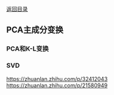 [返回目录](../catalogue.md)
## PCA主成分变换
### PCA和K-L变换
### SVD
https://zhuanlan.zhihu.com/p/32412043
https://zhuanlan.zhihu.com/p/21580949